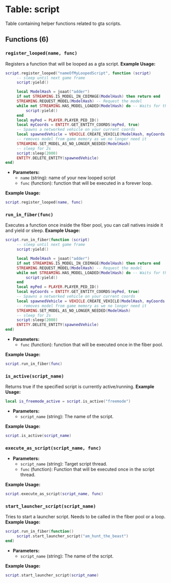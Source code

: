 # Table: script

Table containing helper functions related to gta scripts.

## Functions (6)

### `register_looped(name, func)`

Registers a function that will be looped as a gta script.
**Example Usage:**
```lua
script.register_looped("nameOfMyLoopedScript", function (script)
     -- sleep until next game frame
     script:yield()

     local ModelHash = joaat("adder")
     if not STREAMING.IS_MODEL_IN_CDIMAGE(ModelHash) then return end
     STREAMING.REQUEST_MODEL(ModelHash) -- Request the model
     while not STREAMING.HAS_MODEL_LOADED(ModelHash) do -- Waits for the model to load
         script:yield()
     end
     local myPed = PLAYER.PLAYER_PED_ID()
     local myCoords = ENTITY.GET_ENTITY_COORDS(myPed, true)
     -- Spawns a networked vehicle on your current coords
     local spawnedVehicle = VEHICLE.CREATE_VEHICLE(ModelHash, myCoords.x, myCoords.y, myCoords.z, ENTITY.GET_ENTITY_HEADING(myPed), true, false)
     -- removes model from game memory as we no longer need it
     STREAMING.SET_MODEL_AS_NO_LONGER_NEEDED(ModelHash)
     -- sleep for 2s
     script:sleep(2000)
     ENTITY.DELETE_ENTITY(spawnedVehicle)
end)
```

- **Parameters:**
  - `name` (string): name of your new looped script
  - `func` (function): function that will be executed in a forever loop.

**Example Usage:**
```lua
script.register_looped(name, func)
```

### `run_in_fiber(func)`

Executes a function once inside the fiber pool, you can call natives inside it and yield or sleep.
**Example Usage:**
```lua
script.run_in_fiber(function (script)
     -- sleep until next game frame
     script:yield()

     local ModelHash = joaat("adder")
     if not STREAMING.IS_MODEL_IN_CDIMAGE(ModelHash) then return end
     STREAMING.REQUEST_MODEL(ModelHash) -- Request the model
     while not STREAMING.HAS_MODEL_LOADED(ModelHash) do -- Waits for the model to load
         script:yield()
     end
     local myPed = PLAYER.PLAYER_PED_ID()
     local myCoords = ENTITY.GET_ENTITY_COORDS(myPed, true)
     -- Spawns a networked vehicle on your current coords
     local spawnedVehicle = VEHICLE.CREATE_VEHICLE(ModelHash, myCoords.x, myCoords.y, myCoords.z, ENTITY.GET_ENTITY_HEADING(myPed), true, false)
     -- removes model from game memory as we no longer need it
     STREAMING.SET_MODEL_AS_NO_LONGER_NEEDED(ModelHash)
     -- sleep for 2s
     script:sleep(2000)
     ENTITY.DELETE_ENTITY(spawnedVehicle)
end)
```

- **Parameters:**
  - `func` (function): function that will be executed once in the fiber pool.

**Example Usage:**
```lua
script.run_in_fiber(func)
```

### `is_active(script_name)`

Returns true if the specified script is currently active/running.
**Example Usage:**
```lua
local is_freemode_active = script.is_active("freemode")
```

- **Parameters:**
  - `script_name` (string): The name of the script.

**Example Usage:**
```lua
script.is_active(script_name)
```

### `execute_as_script(script_name, func)`

- **Parameters:**
  - `script_name` (string): Target script thread.
  - `func` (function): Function that will be executed once in the script thread.

**Example Usage:**
```lua
script.execute_as_script(script_name, func)
```

### `start_launcher_script(script_name)`

Tries to start a launcher script. Needs to be called in the fiber pool or a loop.
**Example Usage:**
```lua
script.run_in_fiber(function()
     script.start_launcher_script("am_hunt_the_beast")
end)
```

- **Parameters:**
  - `script_name` (string): The name of the script.

**Example Usage:**
```lua
script.start_launcher_script(script_name)
```


